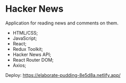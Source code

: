 # Hacker News

Application for reading news and comments on them.

- HTML/CSS;
- JavaScript;
- React;
- Redux Toolkit;
- Hacker News API;
- React Router DOM;
- Axios;

Deploy: https://elaborate-pudding-8e5d8a.netlify.app/
